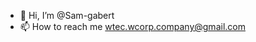 - 👋 Hi, I’m @Sam-gabert
- 📫 How to reach me wtec.wcorp.company@gmail.com

<!---
samgabert/sam-gabert is a ✨ special ✨ repository because its `README.md` (this file) appears on your GitHub profile.
You can click the Preview link to take a look at your changes.
--->
